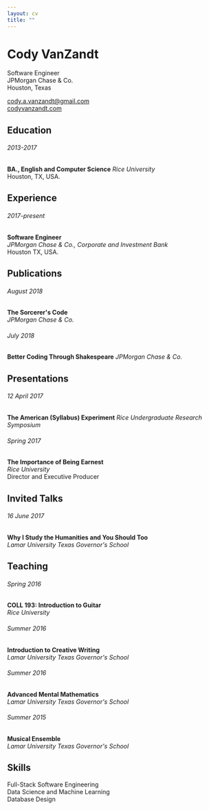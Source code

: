```yaml
---
layout: cv
title: ""
---
```


# Cody VanZandt

Software Engineer  
JPMorgan Chase & Co.  
Houston, Texas

[cody.a.vanzandt@gmail.com](mailto:cody.a.vanzandt@gmail.com)  
[codyvanzandt.com](codyvanzandt.com)

  
## Education
###### 2013-2017 
**BA., English and Computer Science**
*Rice University*  
Houston, TX, USA.


## Experience
###### 2017-present
**Software Engineer**  
*JPMorgan Chase & Co., Corporate and Investment Bank*  
Houston TX, USA.


## Publications
###### August 2018
**The Sorcerer's Code**  
*JPMorgan Chase & Co.*

###### July 2018
**Better Coding Through Shakespeare**
*JPMorgan Chase & Co.*


## Presentations
###### 12 April 2017
**The American (Syllabus) Experiment**
*Rice Undergraduate Research Symposium*  

###### Spring 2017
**The Importance of Being Earnest**  
*Rice University*  
Director and Executive Producer


## Invited Talks
###### 16 June 2017
**Why I Study the Humanities and You Should Too**  
*Lamar University Texas Governor's School*


## Teaching
###### Spring 2016
**COLL 193: Introduction to Guitar**  
*Rice University*


###### Summer 2016 
**Introduction to Creative Writing**  
*Lamar University Texas Governor's School*


###### Summer 2016
**Advanced Mental Mathematics**  
*Lamar University Texas Governor's School*


###### Summer 2015
**Musical Ensemble**  
*Lamar University Texas Governor's School*


## Skills
Full-Stack Software Engineering  
Data Science and Machine Learning  
Database Design

